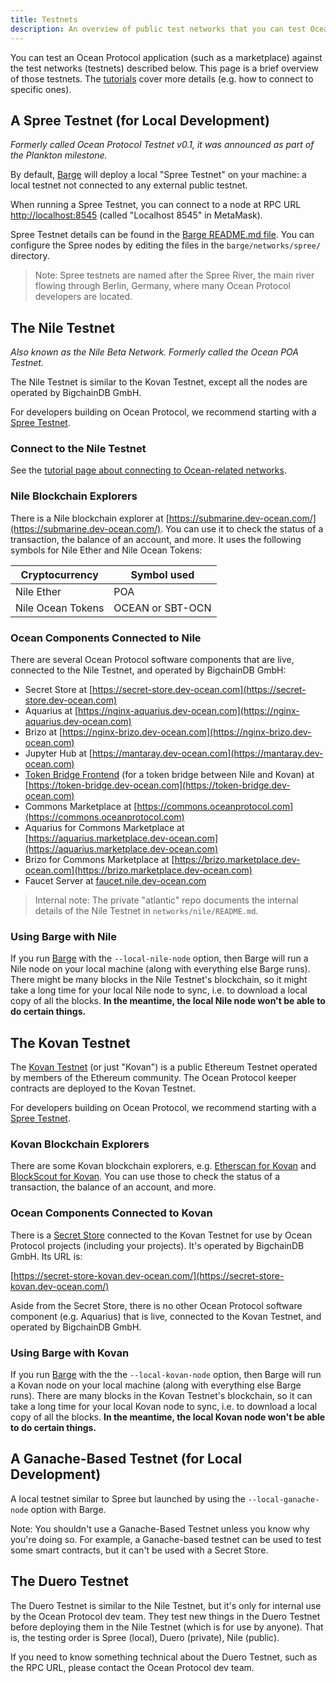 ```yaml
---
title: Testnets
description: An overview of public test networks that you can test Ocean Protocol applications against.
---
```


You can test an Ocean Protocol application (such as a marketplace) against the test networks (testnets) described below. This page is a brief overview of those testnets. The [tutorials](/tutorials/) cover more details (e.g. how to connect to specific ones).

## A Spree Testnet (for Local Development)

_Formerly called Ocean Protocol Testnet v0.1, it was announced as part of the Plankton milestone._

By default, [Barge](https://github.com/oceanprotocol/barge) will deploy a local "Spree Testnet" on your machine: a local testnet not connected to any external public testnet.

When running a Spree Testnet, you can connect to a node at RPC URL [http://localhost:8545](http://localhost:8545) (called "Localhost 8545" in MetaMask).

Spree Testnet details can be found in the [Barge README.md file](https://github.com/oceanprotocol/barge#spree-network). You can configure the Spree nodes by editing the files in the `barge/networks/spree/` directory.

> Note: Spree testnets are named after the Spree River, the main river flowing through Berlin, Germany, where many Ocean Protocol developers are located.

## The Nile Testnet

_Also known as the Nile Beta Network. Formerly called the Ocean POA Testnet._

The Nile Testnet is similar to the Kovan Testnet, except all the nodes are operated by BigchainDB GmbH.

For developers building on Ocean Protocol, we recommend starting with a [Spree Testnet](#a-spree-testnet-for-local-development).

### Connect to the Nile Testnet

See the [tutorial page about connecting to Ocean-related networks](/tutorials/connect-to-networks/#connect-to-the-nile-testnet).

### Nile Blockchain Explorers

There is a Nile blockchain explorer at [https://submarine.dev-ocean.com/](https://submarine.dev-ocean.com/). You can use it to check the status of a transaction, the balance of an account, and more. It uses the following symbols for Nile Ether and Nile Ocean Tokens:

| Cryptocurrency    | Symbol used      |
| ----------------- | ---------------- |
| Nile Ether        | POA              |
| Nile Ocean Tokens | OCEAN or SBT-OCN |

### Ocean Components Connected to Nile

There are several Ocean Protocol software components that are live, connected to the Nile Testnet, and operated by BigchainDB GmbH:

- Secret Store at [https://secret-store.dev-ocean.com](https://secret-store.dev-ocean.com)
- Aquarius at [https://nginx-aquarius.dev-ocean.com](https://nginx-aquarius.dev-ocean.com)
- Brizo at [https://nginx-brizo.dev-ocean.com](https://nginx-brizo.dev-ocean.com)
- Jupyter Hub at [https://mantaray.dev-ocean.com](https://mantaray.dev-ocean.com)
- [Token Bridge Frontend](https://github.com/oceanprotocol/bridge-ui) (for a token bridge between Nile and Kovan) at [https://token-bridge.dev-ocean.com](https://token-bridge.dev-ocean.com)
- Commons Marketplace at [https://commons.oceanprotocol.com](https://commons.oceanprotocol.com)
- Aquarius for Commons Marketplace at [https://aquarius.marketplace.dev-ocean.com](https://aquarius.marketplace.dev-ocean.com)
- Brizo for Commons Marketplace at [https://brizo.marketplace.dev-ocean.com](https://brizo.marketplace.dev-ocean.com)
- Faucet Server at [faucet.nile.dev-ocean.com](https://faucet.nile.dev-ocean.com)

> Internal note: The private "atlantic" repo documents the internal details of the Nile Testnet in `networks/nile/README.md`.

### Using Barge with Nile

If you run [Barge](https://github.com/oceanprotocol/barge) with the `--local-nile-node` option, then Barge will run a Nile node on your local machine (along with everything else Barge runs). There might be many blocks in the Nile Testnet's blockchain, so it might take a long time for your local Nile node to sync, i.e. to download a local copy of all the blocks. **In the meantime, the local Nile node won't be able to do certain things.**

## The Kovan Testnet

The [Kovan Testnet](https://github.com/kovan-testnet/proposal) (or just "Kovan") is a public Ethereum Testnet operated by members of the Ethereum community.
The Ocean Protocol keeper contracts are deployed to the Kovan Testnet.

For developers building on Ocean Protocol, we recommend starting with a [Spree Testnet](#a-spree-testnet-for-local-development).

### Kovan Blockchain Explorers

There are some Kovan blockchain explorers, e.g. [Etherscan for Kovan](https://kovan.etherscan.io/) and [BlockScout for Kovan](https://blockscout.com/eth/kovan). You can use those to check the status of a transaction, the balance of an account, and more.

### Ocean Components Connected to Kovan

There is a [Secret Store](/concepts/components/#secret-store) connected to the Kovan Testnet for use by Ocean Protocol projects (including your projects). It's operated by BigchainDB GmbH. Its URL is:

[https://secret-store-kovan.dev-ocean.com/](https://secret-store-kovan.dev-ocean.com/)

Aside from the Secret Store, there is no other Ocean Protocol software component (e.g. Aquarius) that is live, connected to the Kovan Testnet, and operated by BigchainDB GmbH.

### Using Barge with Kovan

If you run [Barge](https://github.com/oceanprotocol/barge) with the the `--local-kovan-node` option, then Barge will run a Kovan node on your local machine (along with everything else Barge runs). There are many blocks in the Kovan Testnet's blockchain, so it can take a long time for your local Kovan node to sync, i.e. to download a local copy of all the blocks. **In the meantime, the local Kovan node won't be able to do certain things.**

## A Ganache-Based Testnet (for Local Development)

A local testnet similar to Spree but launched by using the `--local-ganache-node` option with Barge.

Note: You shouldn't use a Ganache-Based Testnet unless you know why you're doing so. For example, a Ganache-based testnet can be used to test some smart contracts, but it can't be used with a Secret Store.

## The Duero Testnet

The Duero Testnet is similar to the Nile Testnet, but it's only for internal use by the Ocean Protocol dev team. They test new things in the Duero Testnet before deploying them in the Nile Testnet (which is for use by anyone). That is, the testing order is Spree (local), Duero (private), Nile (public).

If you need to know something technical about the Duero Testnet, such as the RPC URL, please contact the Ocean Protocol dev team.
